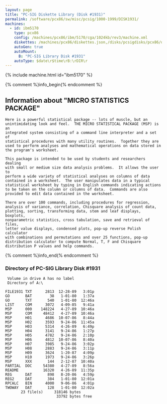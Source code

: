 ```yaml
---
layout: page
title: "PC-SIG Diskette Library (Disk #1931)"
permalink: /software/pcx86/sw/misc/pcsig/1000-1999/DISK1931/
machines:
  - id: ibm5170
    type: pcx86
    config: /machines/pcx86/ibm/5170/cga/1024kb/rev3/machine.xml
    diskettes: /machines/pcx86/diskettes.json,/disks/pcsigdisks/pcx86/diskettes.json
    autoGen: true
    autoMount:
      B: "PC-SIG Library Disk #1931"
    autoType: $date\r$time\rB:\rDIR\r
---
```


{% include machine.html id="ibm5170" %}

{% comment %}info_begin{% endcomment %}

## Information about "MICRO STATISTICS PACKAGE"

    Here is a powerful statistical package -- lots of muscle, but an
    unintimidating look and feel.  THE MICRO STATISTICAL PACKAGE (MSP) is an
    integrated system consisting of a command line interpreter and a set of
    statistical procedures with many utility routines.  Together they are
    used to perform analyses and mathematical operations on data stored in
    the program's worksheet.
    
    This package is intended to be used by students and researchers dealing
    with small or medium size data analysis problems.  It allows the user to
    perform a wide variety of statistical analyses on columns of data
    contained in a worksheet.  The user manipulates data in a typical
    statistical worksheet by typing in English commands indicating actions
    to be taken on the column or columns of data.  Commands are also
    provided to edit data contained in the worksheet.
    
    There are over 100 commands, including procedures for regression,
    analysis of variance, correlation, Chisquare analysis of count data,
    plotting, sorting, transforming data, stem and leaf displays, boxplots,
    nonparametric statistics, cross tabulation, save and retrieval of files,
    letter value displays, condensed plots, pop-up reverse Polish calculator
    with combinations and permutations and over 25 functions, pop-up
    distribution calculator to compute Normal, T, F and Chisquare
    distribution P values and help commands.
{% comment %}info_end{% endcomment %}


### Directory of PC-SIG Library Disk #1931

     Volume in drive A has no label
     Directory of A:\

    FILE1931 TXT      2813  12-28-89   3:01p
    GO       BAT        38   1-01-80   1:37a
    GO       TXT       540   1-01-80  12:46a
    LIST     COM      3072   4-09-85   9:41a
    MSP      000    148224   4-27-89  10:46a
    MSP      COM     48412   4-27-89  10:46a
    MSP      H01      4686  10-07-86   8:44a
    MSP      H02      3593   9-24-86  11:45a
    MSP      H03      5314   4-26-89   6:49p
    MSP      H04      3141   9-24-86   1:27p
    MSP      H05      4782   9-24-86   2:10p
    MSP      H06      4812  10-07-86   8:40a
    MSP      H07      3985   9-24-86   3:02p
    MSP      H08      2883   9-24-86   3:11p
    MSP      H09      3624   1-20-87   4:09p
    MSP      H10      1973   9-24-86   3:26p
    MSP      XXX       144   2-12-87  10:40a
    PARTIAL  DOC     54380   4-27-89   8:56a
    README           16320   4-26-89  11:35p
    REG      DAT       898   8-20-86   4:59p
    REG2     DAT       384   1-01-80  12:01a
    RPCALC   BIN      4000   9-06-86   4:01p
    TWOWAY   DAT       128   1-01-80  12:02a
           23 file(s)     318146 bytes
                           33792 bytes free
